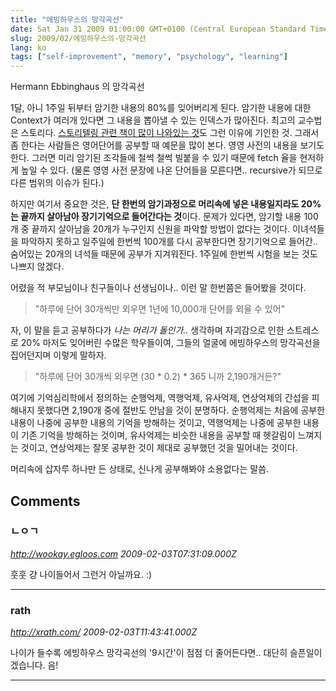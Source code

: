 ```yaml
---
title: "에빙하우스의 망각곡선"
date: Sat Jan 31 2009 01:00:00 GMT+0100 (Central European Standard Time)
slug: 2009/02/에빙하우스의-망각곡선
lang: ko
tags: ["self-improvement", "memory", "psychology", "learning"]
---
```


Hermann Ebbinghaus 의 망각곡선

1달, 아니 1주일 뒤부터 암기한 내용의 80%를 잊어버리게 된다. 암기한 내용에 대한 Context가 여러개 있다면 그 내용을 뽑아낼 수 있는 인덱스가 많아진다. 최고의 교수법은 스토리다. [스토리텔링 관련 책이 많이 나와있는 것](http://www.amazon.com/s/ref=nb_ss_b?url=search-alias%3Dstripbooks&field-keywords=story+telling&x=0&y=0)도 그런 이유에 기인한 것. 그래서 좀 한다는 사람들은 영어단어를 공부할 때 예문을 많이 본다. 영영 사전의 내용을 보기도 한다. 그러면 미리 암기된 조각들에 철썩 철썩 빌붙을 수 있기 때문에 fetch 율을 현저하게 높일 수 있다. (물론 영영 사전 문장에 나온 단어들을 모른다면.. recursive가 되므로 다른 범위의 이슈가 된다.)


하지만 여기서 중요한 것은, **단 한번의 암기과정으로 머리속에 넣은 내용일지라도 20%는 끝까지 살아남아 장기기억으로 들어간다는 것**이다. 문제가 있다면, 암기할 내용 100개 중 끝까지 살아남을 20개가 누구인지 신원을 파악할 방법이 없다는 것이다. 이녀석들을 파악하지 못하고 일주일에 한번씩 100개를 다시 공부한다면 장기기억으로 들어간.. 숨어있는 20개의 녀석들 때문에 공부가 지겨워진다. 1주일에 한번씩 시험을 보는 것도 나쁘지 않겠다.

 
어렸을 적 부모님이나 친구들이나 선생님이나.. 이런 말 한번쯤은 들어봤을 것이다.

> "하루에 단어 30개씩만 외우면 1년에 10,000개 단어를 외울 수 있어"


자, 이 말을 듣고 공부하다가 *나는 머리가 돌인가..* 생각하며 자괴감으로 인한 스트레스로 20% 마저도 잊어버린 수많은 학우들이여, 그들의 얼굴에 에빙하우스의 망각곡선을 집어던지며 이렇게 말하자.


> "하루에 단어 30개씩 외우면 (30 * 0.2) * 365 니까 2,190개거든?"
 

여기에 기억심리학에서 정의하는 순행억제, 역행억제, 유사억제, 연상억제의 간섭을 피해내지 못했다면 2,190개 중에 절반도 안남을 것이 분명하다. 순행억제는 처음에 공부한 내용이 나중에 공부한 내용의 기억을 방해하는 것이고, 역행억제는 나중에 공부한 내용이 기존 기억을 방해하는 것이며, 유사억제는 비슷한 내용을 공부할 때 헷갈림이 느껴지는 것이고, 연상억제는 잘못 공부한 것이 제대로 공부했던 것을 밀어내는 것이다.


머리속에 삽자루 하나만 든 상태로, 신나게 공부해봐야 소용없다는 말씀.

## Comments

### ㄴㅇㄱ
*http://wookay.egloos.com*
*2009-02-03T07:31:09.000Z*

훗훗 걍 나이들어서 그런거 아닐까요. :)

---

### rath
*http://xrath.com/*
*2009-02-03T11:43:41.000Z*

나이가 들수록 에빙하우스 망각곡선의 '9시간'이 점점 더 줄어든다면.. 대단히 슬픈일이겠습니다. 음!

---
